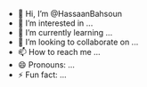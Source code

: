 - 👋 Hi, I’m @HassaanBahsoun
- 👀 I’m interested in ...
- 🌱 I’m currently learning ...
- 💞️ I’m looking to collaborate on ...
- 📫 How to reach me ...
- 😄 Pronouns: ...
- ⚡ Fun fact: ...

<!---
HassaanBahsoun/HassaanBahsoun is a ✨ special ✨ repository because its `README.md` (this file) appears on your GitHub profile.
You can click the Preview link to take a look at your changes.
--->
